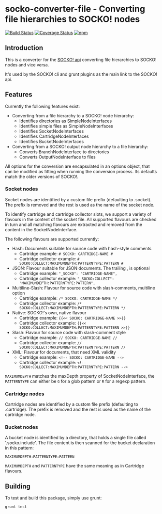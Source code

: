 # socko-converter-file - Converting file hierarchies to SOCKO! nodes

[![Build Status](https://travis-ci.org/dodevops/socko-converter-file.svg?branch=master)](https://travis-ci.org/dodevops/socko-converter-file) [![Coverage Status](https://coveralls.io/repos/github/dodevops/socko-converter-file/badge.svg?branch=master)](https://coveralls.io/github/dodevops/socko-converter-file?branch=master) [![npm](https://img.shields.io/npm/v/socko-converter-file.svg)](https://www.npmjs.com/package/socko-converter-file)

## Introduction

This is a converter for the [SOCKO! api](https://github.com/dodevops/socko-api) converting file hierarchies to
SOCKO! nodes and vice versa.

It's used by the SOCKO! cli and grunt plugins as the main link to the SOCKO! api.

## Features

Currently the following features exist:

* Converting from a file hierarchy to a SOCKO! node hierarchy:
  * Identifies directories as SimpleNodeInterfaces
  * Identifies simple files as SimpleNodeInterfaces
  * Identifies SocketNodeInterfaces
  * Identifies CartridgeNodeInterfaces
  * Identifies BucketNodeInterfaces
* Converting from a SOCKO! output node hierarchy to a file hierarchy:
  * Converts BranchNodeInterface to directories
  * Converts OutputNodeInterface to files

All options for the conversion are encapsulated in an options object, that can be modified as fitting when running the conversion process. Its defaults match the older versions of SOCKO!.

### Socket nodes

Socket nodes are identified by a custom file prefix (defaulting to .socket). The prefix is removed and the rest is used as the name of the socket node.

To identify cartridge and cartridge collector slots, we support a variety of flavours in the content of the socket file. All supported flavours are checked in turn and all matching flavours are extracted and removed from the content in the SocketNodeInterface.

The following flavours are supported currently:

  * Hash: Documents suitable for source code with hash-style comments
    * Cartridge example: `# SOCKO: CARTRIDGE-NAME #`
    * Cartridge collector example: `# SOCKO:COLLECT:MAXIMUMDEPTH:PATTERNTYPE:PATTERN #`
  * JSON: Flavour suitable for JSON documents. The trailing , is optional
    * Cartridge example: `"_SOCKO": "CARTRIDGE-NAME",`
    * Cartridge collector example: `"_SOCKO:COLLECT": "MAXIMUMDEPTH:PATTERNTYPE:PATTERN",`
  * Multiline-Slash: Flavour for source code with slash-comments, multiline option
    * Cartridge example: `/* SOCKO: CARTRIDGE-NAME */`
    * Cartridge collector example: `/* SOCKO:COLLECT:MAXIMUMDEPTH:PATTERNTYPE:PATTERN */`
  * Native: SOCKO!'s own, native flavour
    * Cartridge example: `{{<< SOCKO: CARTRIDGE-NAME >>}}`
    * Cartridge collector example: `{{<< SOCKO:COLLECT:MAXIMUMDEPTH:PATTERNTYPE:PATTERN >>}}`
  * Slash: Flavour for source code with slash-comment style
    * Cartridge example: `// SOCKO: CARTRIDGE-NAME //`
    * Cartridge collector example: `// SOCKO:COLLECT:MAXIMUMDEPTH:PATTERNTYPE:PATTERN //`
  * XML: Flavour for documents, that need XML validity
    * Cartridge example: `<!-- SOCKO: CARTRIDGE-NAME -->`
    * Cartridge collector example: `<!-- SOCKO:COLLECT:MAXIMUMDEPTH:PATTERNTYPE:PATTERN -->`

`MAXIMUMDEPTH` matches the maxDepth property of SocketNodeInterface, the `PATTERNTYPE` can either be `G` for a glob pattern or `R` for a regexp pattern.

### Cartridge nodes

Cartridge nodes are identified by a custom file prefix (defaulting to .cartridge). The prefix is removed and the rest is used as the name of the cartridge node.

### Bucket nodes

A bucket node is identified by a directory, that holds a single file called '.socko.include'. The file content is then scanned for the bucket declaration in this pattern:

    MAXIMUMDEPTH:PATTERNTYPE:PATTERN


`MAXIMUMDEPTH` and `PATTERNTYPE` have the same meaning as in Cartridge flavours.

## Building

To test and build this package, simply use grunt:

    grunt test
